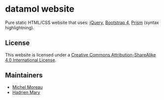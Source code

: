 # datamol website

Pure static HTML/CSS website that uses: [jQuery](https://jquery.com/), [Bootstrap 4](https://getbootstrap.com/), [Prism](https://prismjs.com/) (syntax highlightning).

## License

This website is licensed under a [Creative Commons Attribution-ShareAlike 4.0 International License](https://creativecommons.org/licenses/by-sa/4.0/).

## Maintainers

- [Michel Moreau](https://github.com/MichelML)
- [Hadrien Mary](https://github.com/hadim)
